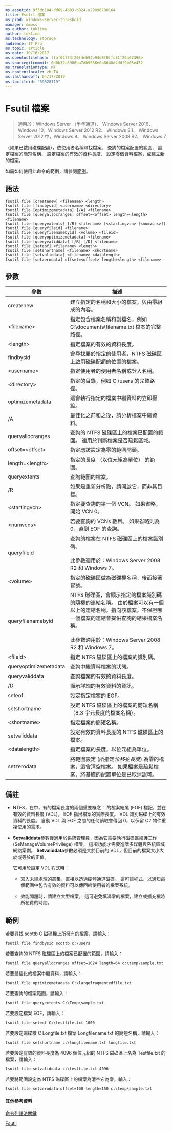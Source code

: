 ```yaml
---
ms.assetid: 9f3dc104-dd69-4b03-b824-a29896780164
title: Fsutil 檔案
ms.prod: windows-server-threshold
manager: dmoss
ms.author: toklima
author: toklima
ms.technology: storage
audience: IT Pro
ms.topic: article
ms.date: 10/16/2017
ms.openlocfilehash: ffaf02f74f20f4eb94b94d8f0ffc51f26a62390e
ms.sourcegitcommit: 0d0b32c8986ba7db9536e0b8648d4ddf9b03e452
ms.translationtype: MT
ms.contentlocale: zh-TW
ms.lasthandoff: 04/17/2019
ms.locfileid: "59828119"
---
```

# <a name="fsutil-file"></a>Fsutil 檔案
>適用於：Windows Server （半年通道）、 Windows Server 2016、 Windows 10，Windows Server 2012 R2、 Windows 8.1、 Windows Server 2012 中，Windows 8、 Windows Server 2008 R2、 Windows 7

（如果已啟用磁碟配額），依使用者名稱尋找檔案、 查詢的檔案配置的範圍、 設定檔案的簡短名稱、 設定檔案的有效的資料長度、 設定零個資料檔案，或建立新的檔案。

如需如何使用此命令的範例，請參閱[範例](#BKMK_examples)。

## <a name="syntax"></a>語法

```
fsutil file [createnew] <filename> <length>
fsutil file [findbysid] <username> <directory>
fsutil file [optimizemetadata] [/A] <filename>
fsutil file [queryallocranges] offset=<offset> length=<length> <filename>
fsutil file [queryextents] [/R] <filename> [<startingvcn> [<numvcns>]]
fsutil file [queryfileid] <filename>
fsutil file [queryfilenamebyid] <volume> <fileid>
fsutil file [queryoptimizemetadata] <filename>
fsutil file [queryvaliddata] [/R] [/D] <filename>
fsutil file [seteof] <filename> <length>
fsutil file [setshortname] <filename> <shortname>
fsutil file [setvaliddata] <filename> <datalength>
fsutil file [setzerodata] offset=<offset> length=<length> <filename>

```

## <a name="parameters"></a>參數

|參數|描述|
|-------------|---------------|
|createnew|建立指定的名稱和大小的檔案，與由零組成的內容。|
|\<filename>|指定包含檔案名稱和副檔名，例如 C:\documents\filename.txt 檔案的完整路徑。|
|\<length>|指定檔案的有效的資料長度。|
|findbysid|會尋找屬於指定的使用者，NTFS 磁碟區上啟用磁碟配額的位置的檔案。|
|\<username>|指定使用者的使用者名稱或登入名稱。|
|\<directory>|指定的目錄，例如 C:\users 的完整路徑。|
|optimizemetadata|這會執行指定的檔案中繼資料的立即壓縮。|
|/A|最佳化之前和之後，請分析檔案中繼資料。|
|queryallocranges|查詢的 NTFS 磁碟區上的檔案已配置的範圍。 適用於判斷檔案是否疏鬆區域。|
|offset=\<offset>|指定應該設定為零的範圍開頭。|
|length=\<length>|指定的長度 （以位元組為單位） 的範圍。|
|queryextents|查詢範圍的檔案。|
|/R|如果<filename>是重新分析點，請開啟它，而非其目標。|
|\<startingvcn>|指定要查詢的第一個 VCN。 如果省略，開始 VCN 0。|
|\<numvcns>|若要查詢的 VCNs 數目。 如果省略則為 0，直到 EOF 的查詢。|
|queryfileid|查詢的檔案在 NTFS 磁碟區上的檔案識別碼。<br /><br />此參數適用於：Windows Server 2008 R2 和 Windows 7。|
|\<volume>|指定的磁碟區做為磁碟機名稱，後面接著冒號。|
|queryfilenamebyid|NTFS 磁碟區，會顯示指定的檔案識別碼的隨機的連結名稱。 由於檔案可以有一個以上的連結名稱，指向該檔案，不保證哪一個檔案的連結會提供查詢的結果檔案名稱。<br /><br />此參數適用於：Windows Server 2008 R2 和 Windows 7。|
|\<fileid>|指定 NTFS 磁碟區上的檔案的識別碼。|
|queryoptimizemetadata|查詢中繼資料檔案的狀態。|
|queryvaliddata|查詢檔案的有效的資料長度。|
|/D|顯示詳細的有效資料的資訊。|
|seteof|設定指定檔案的 EOF。|
|setshortname|設定 NTFS 磁碟區上的檔案的簡短名稱 （8.3 字元長度的檔案名稱）。|
|\<shortname>|指定檔案的簡短名稱。|
|setvaliddata|設定有效的資料長度的 NTFS 磁碟區上的檔案。|
|\<datalength>|指定檔案的長度，以位元組為單位。|
|setzerodata|將範圍設定 (所指定*位移*並*長度*) 為零的檔案，這會清空檔案。 如果檔案是疏鬆檔案，將基礎的配置單位是已取消認可。|

## <a name="remarks"></a>備註

-   NTFS，在中，有的檔案長度的兩個重要概念： 的檔案結尾 (EOF) 標記，並在有效的資料長度 (VDL)。 EOF 指出檔案的實際長度。 VDL 識別磁碟上的有效資料的長度。 自動 VDL 與 EOF 之間的任何讀取會傳回 0，以保留 C2 物件重複使用的需求。

-   **Setvaliddata**參數僅適用於系統管理員，因為它需要執行磁碟區維護工作 (SeManageVolumePrivilege) 權限。 這項功能才需要進階多媒體與系統區域網路案例。 **Setvaliddata**參數必須是大於目前的 VDL，但目前的檔案大小大於或等於的正值。

    它可用於設定 VDL 程式時：

    -   寫入未經處理的叢集，直接以透過硬體通道磁碟。 這可讓程式，以通知這個範圍中包含有效的資料可以傳回給使用者的檔案系統。

    -   效能問題時，請建立大型檔案。 這可避免填滿零的檔案，建立或擴充檔時所花費的時間。

## <a name="BKMK_examples"></a>範例
若要尋找 scottb C 磁碟機上所擁有的檔案，請輸入：

```
fsutil file findbysid scottb c:\users  
```

若要查詢的 NTFS 磁碟區上的檔案已配置的範圍，請輸入：

```
fsutil file queryallocranges offset=1024 length=64 c:\temp\sample.txt  
```

若要最佳化的檔案中繼資料，請輸入：

```
fsutil file optimizemetadata C:\largefragmentedfile.txt
```

若要查詢的檔案範圍，請輸入：

```
fsutil file queryextents C:\Temp\sample.txt
```

若要設定檔案 EOF，請輸入：

```
fsutil file seteof C:\testfile.txt 1000
```

若要設定磁碟機 C Longfile.txt 檔案 Longfilename.txt 的簡短名稱，請輸入：

```
fsutil file setshortname c:\longfilename.txt longfile.txt  
```

若要設定有效的資料長度為 4096 個位元組的 NTFS 磁碟區上名為 Testfile.txt 的檔案，請輸入：

```
fsutil file setvaliddata c:\testfile.txt 4096  
```

若要將範圍設定為 NTFS 磁碟區上的檔案為清空它為零，輸入：

```
fsutil file setzerodata offset=100 length=150 c:\temp\sample.txt  
```

#### <a name="additional-references"></a>其他參考資料
[命令列語法關鍵](Command-Line-Syntax-Key.md)

[Fsutil](Fsutil.md)


